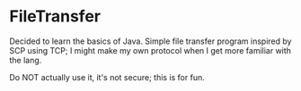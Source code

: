 # FileTransfer

Decided to learn the basics of Java.
Simple file transfer program inspired by SCP using TCP; I might make my own protocol when I get more familiar with the lang.

Do NOT actually use it, it's not secure; this is for fun.